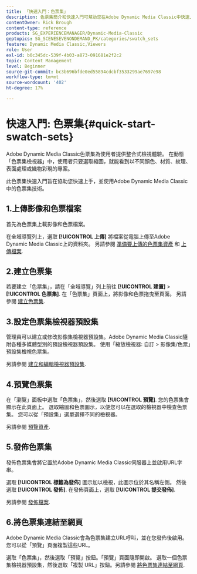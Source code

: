 ```yaml
---
title: 「快速入門：色票集」
description: 色票集簡介和快速入門可幫助您在Adobe Dynamic Media Classic中快速上手並執行。
contentOwner: Rick Brough
content-type: reference
products: SG_EXPERIENCEMANAGER/Dynamic-Media-Classic
geptopics: SG_SCENESEVENONDEMAND_PK/categories/swatch_sets
feature: Dynamic Media Classic,Viewers
role: User
exl-id: b0c345dc-539f-4b03-a873-091681e2f2c2
topic: Content Management
level: Beginner
source-git-commit: bc3b696bfde0ed55894cdcbf3533299ae7697e98
workflow-type: tm+mt
source-wordcount: '402'
ht-degree: 17%

---
```


# 快速入門: 色票集{#quick-start-swatch-sets}

Adobe Dynamic Media Classic色票集為使用者提供整合式檢視體驗。 在動態「色票集檢視器」中，使用者只要選取縮圖，就能看到以不同顏色、材質、紋理、表面處理或織物彩現的專案。

此色票集快速入門旨在協助您快速上手，並使用Adobe Dynamic Media Classic中的色票集技術。

## 1.上傳影像和色票檔案

首先為色票集上載影像和色票檔案。

在全域導覽列上，選取 **[!UICONTROL 上傳]** 將檔案從電腦上傳至Adobe Dynamic Media Classic上的資料夾。 另請參閱 [準備要上傳的色票集資產](preparing-swatch-set-assets-upload.md#preparing-swatch-set-assets-for-upload) 和 [上傳檔案](uploading-files.md#uploading-your-files).

## 2.建立色票集

若要建立「色票集」，請在「全域導覽」列上前往 **[!UICONTROL 建置]** > **[!UICONTROL 色票集]**. 在「色票集」頁面上，將影像和色票拖曳至頁面。 另請參閱 [建立色票集](creating-swatch-set.md#creating-a-swatch-set).

## 3.設定色票集檢視器預設集

管理員可以建立或修改影像集檢視器預設集。Adobe Dynamic Media Classic隨附各種多媒體型別的預設檢視器預設集。 使用「縮放檢視器: 自訂 > 影像集/色票」預設集檢視色票集。

另請參閱 [建立和編輯檢視器預設集](application-setup.md#adding-and-editing-viewer-presets).

## 4.預覽色票集

在「瀏覽」面板中選取「色票集」，然後選取 **[!UICONTROL 預覽]**. 您的色票集會顯示在此頁面上。 選取縮圖和色票圖示，以便您可以在選取的檢視器中檢查色票集。 您可以從「預設集」選單選擇不同的檢視器。

另請參閱 [預覽資產](previewing-asset.md#previewing-an-asset).

## 5.發佈色票集

發佈色票集會將它置於Adobe Dynamic Media Classic伺服器上並啟用URL字串。

選取 **[!UICONTROL 標籤為發佈]** 圖示加以檢視，此圖示位於其名稱左側。 然後選取 **[!UICONTROL 發佈]**. 在發佈頁面上，選取 **[!UICONTROL 提交發佈]**.

另請參閱 [發佈檔案](publishing-files.md#publishing-files).

## 6.將色票集連結至網頁

Adobe Dynamic Media Classic會為色票集建立URL呼叫，並在您發佈後啟用。 您可以從「預覽」頁面複製這些URL。

選取「色票集」，然後選取「預覽」按鈕。「預覽」頁面隨即開啟。 選取一個色票集檢視器預設集，然後選取「複製 URL」按鈕。另請參閱 [將色票集連結至網頁](linking-swatch-set-web-page.md#linking-a-swatch-set-to-a-web-page).
